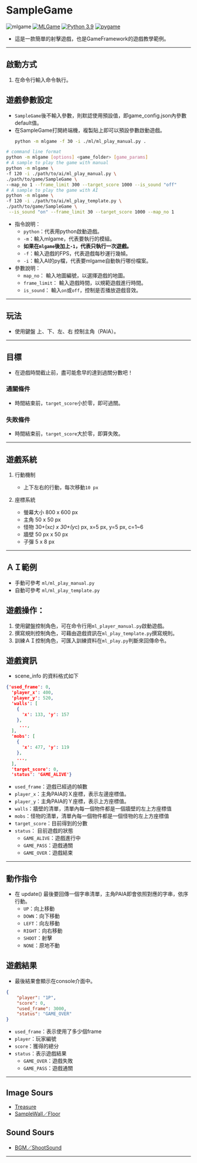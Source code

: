 # SampleGame


![mlgame](https://img.shields.io/github/v/tag/Jesse-Jumbo/GameFramework)
[![MLGame](https://img.shields.io/badge/MLGame-10.0.0-<COLOR>.svg)](https://github.com/PAIA-Playful-AI-Arena/MLGame)
[![Python 3.9](https://img.shields.io/badge/python->3.9-blue.svg)](https://www.python.org/downloads/release/python-390/)
[![pygame](https://img.shields.io/badge/pygame->2.0.1-blue.svg)](https://github.com/pygame/pygame/releases/tag/2.0.1)

- 這是一款簡單的射擊遊戲，也是GameFramework的遊戲教學範例。

[//]:# (game gif)

---
## 啟動方式

1. 在命令行輸入命令執行。

## 遊戲參數設定

- `SampleGame`後不輸入參數，則默認使用預設值，即game_config.json內參數default值。
- 在SampleGame打開終端機，複製貼上即可以預設參數啟動遊戲。
  ```bash
  python -m mlgame -f 30 -i ./ml/ml_play_manual.py .
  ```

```bash
# command line format
python -m mlgame [options] <game_folder> [game_params]
# A sample to play the game with manual
python -m mlgame \
-f 120 -i ./path/to/ai/ml_play_manual.py \
./path/to/game/SampleGame \
--map_no 1 --frame_limit 300 --target_score 1000 --is_sound "off"
# A sample to play the game with AI
python -m mlgame \
-f 120 -i ./path/to/ai/ml_play_template.py \
./path/to/game/SampleGame \
 --is_sound "on" --frame_limit 30 --target_score 1000 --map_no 1
```

- 指令說明：
  - `python`：代表用python啟動遊戲。
  - `-m`：輸入mlgame，代表要執行的模組。
  - **如果在`mlgame`後加上`-1`，代表只執行一次遊戲。**
  - `-f`：輸入遊戲的FPS，代表遊戲每秒運行幾幀。
  - `-i`：輸入AI的py檔，代表要mlgame自動執行哪份檔案。
- 參數說明：
    - `map_no`： 輸入地圖編號，以選擇遊戲的地圖。
    - `frame_limit`： 輸入遊戲時間，以規範遊戲進行時間。
    - `is_sound`： 輸入`on`或`off`，控制是否播放遊戲音效。

---
## 玩法
- 使用鍵盤 上、下、左、右 控制主角（PAIA）。

---
## 目標
- 在遊戲時間截止前，盡可能愈早的達到過關分數吧！

### 通關條件
- 時間結束前，`target_score`小於零，即可過關。

### 失敗條件
- 時間結束前，`target_score`大於零，即算失敗。

---
## 遊戲系統

1. 行動機制
   - 上下左右的行動，每次移動`10 px`
    
2. 座標系統
    - 螢幕大小 800 x 600 px
    - 主角 50 x 50 px
    - 怪物 30+(x*c) x 30+(y*c) px, x=5 px, y=5 px, c=1~6
    - 牆壁 50 px x 50 px
    - 子彈 5 x 8 px

---
## ＡＩ範例
- 手動可參考 `ml/ml_play_manual.py`
- 自動可參考 `ml/ml_play_template.py`

## 遊戲操作：
1. 使用鍵盤控制角色，可在命令行用`ml_player_manual.py`啟動遊戲。
2. 撰寫規則控制角色，可藉由遊戲資訊在`ml_play_template.py`撰寫規則。
3. 訓練ＡＩ控制角色，可匯入訓練資料在`ml_play.py`判斷來回傳命令。

## 遊戲資訊
- scene_info 的資料格式如下
```json
{'used_frame': 0,
  'player_x': 400,
  'player_y': 520,
  'walls': [
    {
      'x': 133, 'y': 157
    },
     ...,
  ], 
  'mobs': [
    {
      'x': 477, 'y': 119
    },
    ..., 
  ], 
  'target_score': 0, 
  'status': 'GAME_ALIVE'}
```

- `used_frame`：遊戲已經過的幀數
- `player_x`：主角PAIA的Ｘ座標，表示左邊座標值。
- `player_y`：主角PAIA的Ｙ座標，表示上方座標值。
- `walls`：牆壁的清單，清單內每一個物件都是一個牆壁的左上方座標值
- `mobs`：怪物的清單，清單內每一個物件都是一個怪物的左上方座標值
- `target_score`：目前得到的分數
- `status`： 目前遊戲的狀態
    - `GAME_ALIVE`：遊戲進行中
    - `GAME_PASS`：遊戲通關
    - `GAME_OVER`：遊戲結束

---
## 動作指令
- 在 update() 最後要回傳一個字串清單，主角PAIA即會依照對應的字串，依序行動。
    - `UP`：向上移動
    - `DOWN`：向下移動
    - `LEFT`：向左移動
    - `RIGHT`：向右移動
    - `SHOOT`：射擊
    - `NONE`：原地不動

## 遊戲結果
- 最後結果會顯示在console介面中。

```json
{
    "player": "1P",
    "score": 0,
    "used_frame": 3000,
    "status": "GAME_OVER"
}
```

- `used_frame`：表示使用了多少個frame
- `player`：玩家編號
- `score`：獲得的總分
- `status`：表示遊戲結果
  - `GAME_OVER`：遊戲失敗
  - `GAME_PASS`：遊戲通關

---
## Image Sours
- [Treasure](https://opengameart.org/content/treasure-chest-1)
- [SampleWall／Floor](https://opengameart.org/content/wall-grass-rock-stone-wood-and-dirt-480)

## Sound Sours
- [BGM／ShootSound](https://opengameart.org/content/rins-theme-loopable-chiptune-adventurebattle-bgm)


---
